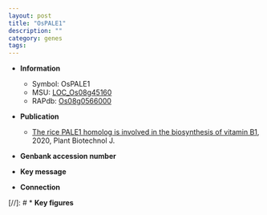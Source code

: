 ```yaml
---
layout: post
title: "OsPALE1"
description: ""
category: genes
tags: 
---
```


* **Information**  
    + Symbol: OsPALE1  
    + MSU: [LOC_Os08g45160](http://rice.plantbiology.msu.edu/cgi-bin/ORF_infopage.cgi?orf=LOC_Os08g45160)  
    + RAPdb: [Os08g0566000](http://rapdb.dna.affrc.go.jp/viewer/gbrowse_details/irgsp1?name=Os08g0566000)  

* **Publication**  
    + [The rice PALE1 homolog is involved in the biosynthesis of vitamin B1](http://www.ncbi.nlm.nih.gov/pubmed?term=The+rice+PALE1+homolog+is+involved+in+the+biosynthesis+of+vitamin+B1%5BTitle%5D), 2020, Plant Biotechnol J.

* **Genbank accession number**  

* **Key message**  

* **Connection**  

[//]: # * **Key figures**  


